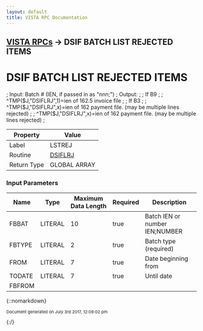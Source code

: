 ```yaml
---
layout: default
title: VISTA RPC Documentation
---
```


## [VISTA RPCs](TableOfContents) &#8594; DSIF BATCH LIST REJECTED ITEMS
# DSIF BATCH LIST REJECTED ITEMS

 ; Input: Batch # (IEN, if passed in as "nnn;") ; Output: ;    ; If B9 ;    ; ^TMP($J,"DSIFLRJ",1)=ien of 162.5 invoice file ; ; If B3 ; ; ^TMP($J,"DSIFLRJ",x)=ien of 162 payment file.  (may be multiple lines rejected) ; ; ^TMP($J,"DSIFLRJ",x)=ien of 162 payment file.  (may be multiple lines rejected) ;

Property | Value
--- | ---
Label | LSTREJ
Routine | [DSIFLRJ](http://code.osehra.org/dox/Routine_DSIFLRJ_source.html)
Return Type | GLOBAL ARRAY


### Input Parameters

Name | Type | Maximum Data Length | Required | Description
--- | --- | --- | --- | ---
FBBAT | LITERAL | 10 | true | Batch IEN or number IEN;NUMBER
FBTYPE | LITERAL | 2 | true | Batch type (required)
FROM | LITERAL | 7 | true | Date beginning from
TODATE | LITERAL | 7 | true | Until date
FBFROM |  |  |  | 



{::nomarkdown} <br/><p style="font-size: 11px">Document generated on July 3rd 2017, 12:09:02 pm</p>{:/}